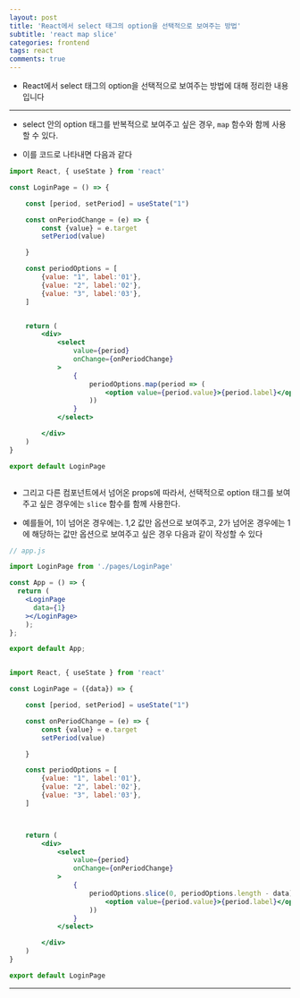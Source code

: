 ```yaml
---
layout: post
title: 'React에서 select 태그의 option을 선택적으로 보여주는 방법'
subtitle: 'react map slice'
categories: frontend
tags: react
comments: true
---
```


- React에서 select 태그의 option을 선택적으로 보여주는 방법에 대해 정리한 내용입니다

---

- select 안의 option 태그를 반복적으로 보여주고 싶은 경우, `map` 함수와 함께 사용할 수 있다.

- 이를 코드로 나타내면 다음과 같다

```jsx
import React, { useState } from 'react'

const LoginPage = () => {

    const [period, setPeriod] = useState("1")

    const onPeriodChange = (e) => {
        const {value} = e.target
        setPeriod(value)

    }

    const periodOptions = [
        {value: "1", label:'01'},
        {value: "2", label:'02'},
        {value: "3", label:'03'},
    ]


    return (
        <div>
            <select 
                value={period}
                onChange={onPeriodChange}
            >
                {
                    periodOptions.map(period => (
                        <option value={period.value}>{period.label}</option>
                    ))
                }
            </select>

        </div>
    )
}

export default LoginPage



```

- 그리고 다른 컴포넌트에서 넘어온 props에 따라서, 선택적으로 option 태그를 보여주고 싶은 경우에는 `slice` 함수를 함께 사용한다.

- 예를들어, 1이 넘어온 경우에는. 1,2 값만 옵션으로 보여주고, 2가 넘어온 경우에는 1에 해당하는 값만 옵션으로 보여주고 싶은 경우 다음과 같이 작성할 수 있다


```jsx
// app.js

import LoginPage from './pages/LoginPage'

const App = () => {
  return (
    <LoginPage
      data={1}
    ></LoginPage>
    );
};

export default App;


```

```jsx

import React, { useState } from 'react'

const LoginPage = ({data}) => {

    const [period, setPeriod] = useState("1")

    const onPeriodChange = (e) => {
        const {value} = e.target
        setPeriod(value)

    }

    const periodOptions = [
        {value: "1", label:'01'},
        {value: "2", label:'02'},
        {value: "3", label:'03'},
    ]



    return (
        <div>
            <select 
                value={period}
                onChange={onPeriodChange}
            >
                {
                    periodOptions.slice(0, periodOptions.length - data).map(period => (
                        <option value={period.value}>{period.label}</option>
                    ))
                }
            </select>

        </div>
    )
}

export default LoginPage


```
---
